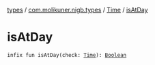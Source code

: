 [types](../../index.md) / [com.molikuner.nigb.types](../index.md) / [Time](index.md) / [isAtDay](./is-at-day.md)

# isAtDay

`infix fun isAtDay(check: `[`Time`](index.md)`): `[`Boolean`](https://kotlinlang.org/api/latest/jvm/stdlib/kotlin/-boolean/index.html)